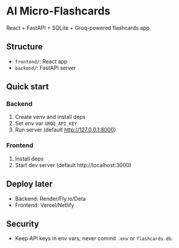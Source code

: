 # AI Micro-Flashcards

React + FastAPI + SQLite + Groq-powered flashcards app.

## Structure
- `frontend/`: React app
- `backend/`: FastAPI server

## Quick start

### Backend
1. Create venv and install deps
2. Set env var `GROQ_API_KEY`
3. Run server (default http://127.0.0.1:8000)

### Frontend
1. Install deps
2. Start dev server (default http://localhost:3000)

## Deploy later
- Backend: Render/Fly.io/Deta
- Frontend: Vercel/Netlify

## Security
- Keep API keys in env vars; never commit `.env` or `flashcards.db`.
